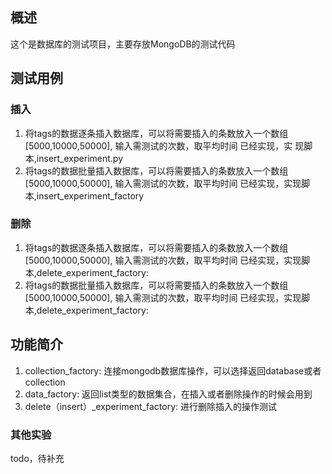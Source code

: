 ## 概述
这个是数据库的测试项目，主要存放MongoDB的测试代码

## 测试用例
### 插入
1. 将tags的数据逐条插入数据库，可以将需要插入的条数放入一个数组[5000,10000,50000],
    输入需测试的次数，取平均时间
    已经实现，实  现脚本,insert_experiment.py
2. 将tags的数据批量插入数据库，可以将需要插入的条数放入一个数组[5000,10000,50000],
    输入需测试的次数，取平均时间
    已经实现，实现脚本,insert_experiment_factory
### 删除
1.  将tags的数据逐条插入数据库，可以将需要插入的条数放入一个数组[5000,10000,50000],
    输入需测试的次数，取平均时间
    已经实现，实现脚本,delete_experiment_factory:
2. 将tags的数据批量插入数据库，可以将需要插入的条数放入一个数组[5000,10000,50000],
    输入需测试的次数，取平均时间
    已经实现，实现脚本,delete_experiment_factory:



## 功能简介
1. collection_factory:
   连接mongodb数据库操作，可以选择返回database或者collection
2. data_factory:
   返回list类型的数据集合，在插入或者删除操作的时候会用到
3. delete（insert）_experiment_factory:
   进行删除插入的操作测试
   
   
   
### 其他实验
todo，待补充
